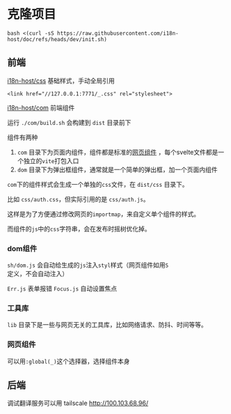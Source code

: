 # 克隆项目

```
bash <(curl -sS https://raw.githubusercontent.com/i18n-host/doc/refs/heads/dev/init.sh)
```

## 前端

[i18n-host/css](https://github.com/i18n-host/css) 基础样式，手动全局引用

```
<link href="//127.0.0.1:7771/_.css" rel="stylesheet">
```

[i18n-host/com](https://github.com/i18n-host/com) 前端组件

运行 `./com/build.sh` 会构建到 `dist` 目录前下

组件有两种

1. `com` 目录下为页面内组件，组件都是标准的[网页组件](https://developer.mozilla.org/docs/Web/API/Web_components) ，每个svelte文件都是一个独立的`vite`打包入口
2. `dom` 目录下为弹出框组件，通常就是一个简单的弹出框，加一个页面内组件

`com`下的组件样式会生成一个单独的`css`文件，在 `dist/css` 目录下。

比如 `css/auth.css`，但实际引用的是 `css/auth.js`。

这样是为了方便通过修改网页的`importmap`，来自定义单个组件的样式。

而组件的`js`中的`css`字符串，会在发布时摇树优化掉。

### dom组件

`sh/dom.js` 会自动给生成的`js`注入`styl`样式（网页组件如用`S`定义，不会自动注入）

`Err.js` 表单报错
`Focus.js` 自动设置焦点

### 工具库

`lib` 目录下是一些与网页无关的工具库，比如网络请求、防抖、时间等等。

### 网页组件

可以用`:global(_)`这个选择器，选择组件本身


## 后端

调试翻译服务可以用 tailscale
http://100.103.68.96/


